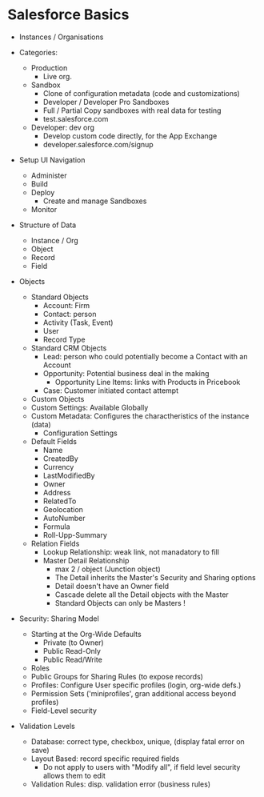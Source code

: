 # Salesforce Basics
- Instances / Organisations
- Categories:
    - Production
        - Live org.
    - Sandbox
        - Clone of configuration metadata (code and customizations)
        - Developer / Developer Pro Sandboxes
        - Full / Partial Copy sandboxes with real data for testing
        - test.salesforce.com
    - Developer: dev org
        - Develop custom code directly, for the App Exchange
        - developer.salesforce.com/signup

- Setup UI Navigation
    - Administer
    - Build
    - Deploy
        - Create and manage Sandboxes
    - Monitor

- Structure of Data
    - Instance / Org
    - Object
    - Record
    - Field

- Objects
    - Standard Objects
        - Account: Firm
        - Contact: person
        - Activity (Task, Event)
        - User
        - Record Type
    - Standard CRM Objects
        - Lead: person who could potentially become a Contact with an Account
        - Opportunity: Potential business deal in the making
            - Opportunity Line Items: links with Products in Pricebook
        - Case: Customer initiated contact attempt
    - Custom Objects
    - Custom Settings: Available Globally
    - Custom Metadata: Configures the charactheristics of the instance (data)
        - Configuration Settings
    - Default Fields
        - Name
        - CreatedBy
        - Currency
        - LastModifiedBy
        - Owner
        - Address
        - RelatedTo
        - Geolocation
        - AutoNumber
        - Formula
        - Roll-Upp-Summary
    - Relation Fields
        - Lookup Relationship: weak link, not manadatory to fill
        - Master Detail Relationship
            - max 2 / object (Junction object)
            - The Detail inherits the Master's Security and Sharing options
            - Detail doesn't have an Owner field
            - Cascade delete all the Detail objects with the Master
            - Standard Objects can only be Masters !
- Security: Sharing Model
    - Starting at the Org-Wide Defaults
        - Private (to Owner)
        - Public Read-Only
        - Public Read/Write
    - Roles
    - Public Groups for Sharing Rules (to expose records)
    - Profiles: Configure User specific profiles (login, org-wide defs.)
    - Permission Sets ('miniprofiles', gran additional access beyond profiles)
    - Field-Level security
- Validation Levels
    - Database: correct type, checkbox, unique, (display fatal error on save)
    - Layout Based: record specific required fields
        - Do not apply to users with "Modify all", if field level security allows them to edit
    - Validation Rules: disp. validation error (business rules)

